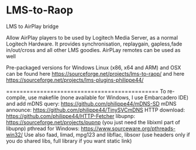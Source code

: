 # LMS-to-Raop
LMS to AirPlay bridge

Allow AirPlay players to be used by Logitech Media Server, as a normal Logitech 
Hardware. It provides synchronisation, replaygain, gapless,fade in/out/cross and 
all other LMS goodies. AirPLay remotes can be used as well

Pre-packaged versions for Windows Linux (x86, x64 and ARM) and OSX can be found 
here https://sourceforge.net/projects/lms-to-raop/ and 
here https://sourceforge.net/projects/lms-plugins-philippe44/

=============================================
To re-compile, use makefile (none available for Windows, I use Embarcadero IDE) and add
mDNS query: https://github.com/philippe44/mDNS-SD
mDNS announce: https://github.com/philippe44/TinySVCmDNS
HTTP download: https://github.com/philippe44/HTTP-Fetcher
libupnp: https://sourceforge.net/projects/pupnp (you just need the libixml part of libupnp)
pthread for Windows: https://www.sourceware.org/pthreads-win32/
Use also faad, limad, mpg123 and libflac, libsoxr (use headers only if you do shared libs, 
full library if you want static link)
